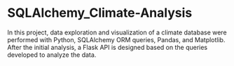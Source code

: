 # SQLAlchemy_Climate-Analysis

In this project, data exploration and visualization of a climate database were performed with Python, SQLAlchemy ORM queries, Pandas, and Matplotlib.
After the initial analysis, a Flask API is designed based on the queries developed to analyze the data.
